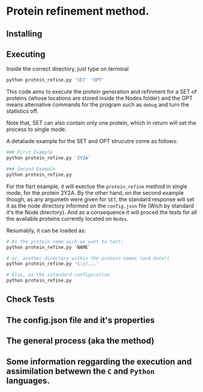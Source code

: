 # Protein refinement method.
## Installing

## Executing
  Inside the correct directory, just type on terminal
```bash 
python protein_refine.py 'SET' 'OPT' 
```
This code aims to execute the protein generation and refinment for a SET of proteins (whose locations are stored inside the Nodes folder) and the OPT means alternative commands for the program such as `debug` and turn the statistics off.

Note that, SET can also contain only one protein, which in return will set the process to single mode.

A detaliade example for the SET and OPT strucutre come as follows:

```python
### First Example
python protein_refine.py '2Y2A' 

### Second Example
python protein_refine.py 
```
For the fisrt example, it will exectue the `protein_refine` method in single mode, for the protein 2Y2A. By the other hand, on the second example though, as any argumetn were given for `SET`, the standard response will set it as the node directory informed on the `config.json` file (Wich by standard it's the Node directory). And as a consequence it will proced the tests for all the avaliable proteins currently located on `Nodes`. 

Resumably, it can be loaded as:
```python
# As the protein name wich we want to test;
python protein_refine.py `NAME`

# or, another directory within the protein names (and data*)
python protein_refine.py 'C://...' 

# Also, as the satandard configuration
python protein_refine.py 
```

## Check Tests

## The config.json file and it's properties

## The general process (aka the method)

## Some information reggarding the execution and assimilation betwewn the `C` and `Python` languages.
